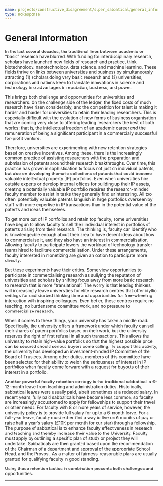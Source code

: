 ```yaml
---
name: projects/constructive_disagreement/super_sabbatical/general_information.md
type: noResponse
---
```


# General Information

In the last several decades, the traditional lines between academic or “basic” research have blurred. With funding for interdisciplinary research, scholars have launched new fields of research and practice, think biotechnology, nanotechnology, data science, and machine learning. These fields thrive on links between universities and business by simultaneously attracting (1) scholars doing very basic research and (2) universities, corporations and nations keen to translate innovations in science and technology into advantages in reputation, business, and power.

This brings both challenge and opportunities for universities and researchers. On the challenge side of the ledger, the fixed costs of much research have risen considerably, and the competition for talent is making it harder and harder for universities to retain their leading researchers. This is especially difficult with the evolution of new forms of business organisation that are coming very close to offering leading researchers the best of both worlds: that is, the intellectual freedom of an academic career *and* the remuneration of being a significant participant in a commercially successful for-profit venture.

Therefore, universities are experimenting with new retention strategies based on creative incentives. Among these, there is the increasingly common practice of assisting researchers with the preparation and submission of patents around their research breakthroughs. Over time, this practice has grown in sophistication to focus not just on individual patents, but also on developing thematic collections of patents that could become valuable intellectual property (IP) portfolios. Even when universities hire outside experts or develop internal offices for building up their IP assets, creating a potentially valuable IP portfolio requires the research-minded faculty member to assist in tasks they generally find uninteresting. All too often, potentially valuable patents languish in large portfolios overseen by staff with more expertise in IP transactions than in the potential value of the patents and ideas themselves.

To get more out of IP portfolios and retain top faculty, some universities have begun to allow faculty to sell their individual interest in portfolios of patents arising from their research. The thinking is, faculty can identify who is knowledgeable enough about their area to have decent ideas about how to commercialise it, and they also have an interest in commercialisation. Allowing faculty to participate lowers the workload of technology transfer teams hired to facilitate commercialisation. Under these arrangements, faculty interested in monetizing are given an option to participate more directly.

But these experiments have their critics. Some view opportunities to participate in commercialising research as sullying the reputation of universities and scholars by shifting focus away from more basic research to research that is more “translational”. The worry is that leading thinkers will increasingly leave universities for elite research centres that offer idyllic settings for undisturbed thinking time and opportunities for free-wheeling interaction with inspiring colleagues. Even better, these centres require no teaching, no burdensome committee work, and no pressure to commercialise research.

When it comes to these things, your university has taken a middle road. Specifically, the university offers a framework under which faculty can sell their shares of patent portfolios based on their work, but the university reserves the right of first refusal in all such transactions. This allows the university to retain high-value portfolios so that the highest possible price can be secured should serious buyers come calling. To support this activity, the university has developed an investment-minded IP Committee of the Board of Trustees. Among other duties, members of this committee have been selected for their ability to weigh the seriousness of interest in IP portfolios when faculty come forward with a request for buyouts of their interest in a portfolio.

Another powerful faculty retention strategy is the traditional sabbatical, a 6-12-month leave from teaching and administration duties. Historically, sabbatical leaves were usually paid, albeit sometimes at a reduced salary. In recent years, fully paid sabbaticals have become less common, so faculty are increasingly accustomed to apply for fellowships to support their travel or other needs. For faculty with 8 or more years of service, however, the university policy is to provide full salary for up to a 6-month leave. For a full-year leave, faculty must either find a way to live on 6 months of pay or raise half a year’s salary (£10K per month for our star) through a fellowship. The purpose of sabbatical is to enhance faculty effectiveness in research and teaching and thereby increase their value to the University. Faculty must apply by outlining a specific plan of study or project they will undertake. Sabbaticals are then granted based upon the recommendation of the Chairman of a department and approval of the appropriate School Head, and the Provost. As a matter of fairness, reasonable plans are usually granted for qualifying faculty in good standing.

Using these retention tactics in combination presents both challenges and opportunities.

---